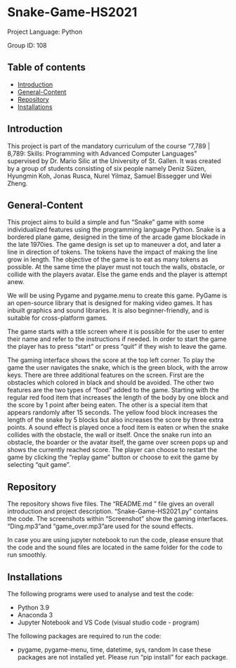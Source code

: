 # Snake-Game-HS2021

Project Language: Python

Group ID:  108

## Table of contents
* [Introduction](#Introduction)
* [General-Content](#General-Content)
* [Repository](#Repository)
* [Installations](#Installations)

## Introduction
This project is part of the mandatory curriculum of the course “7,789 | 8,789: Skills: Programming with Advanced Computer Languages” supervised by Dr. Mario Silic at the University of St. Gallen. It was created by a group of students consisting of six people namely Deniz Süzen, Hyungmin Koh, Jonas Rusca, Nurel Yilmaz, Samuel Bissegger und Wei Zheng. 

## General-Content
This project aims to build a simple and fun “Snake” game with some individualized features using the programming language Python. Snake is a bordered plane game, designed in the time of the arcade game blockade in the late 1970ies. The game design is set up to maneuver a dot, and later a line in direction of tokens. The tokens have the impact of making the line grow in length. The objective of the game is to eat as many tokens as possible. At the same time the player must not touch the walls, obstacle, or collide with the players avatar. Else the game ends and the player is attempt anew. 

We will be using Pygame and pygame.menu to create this game. PyGame is an open-source library that is designed for making video games. It has inbuilt graphics and sound libraries. It is also beginner-friendly, and is suitable for cross-platform games.

The game starts with a title screen where it is possible for the user to enter their name and refer to the instructions if needed. In order to start the game the player has to press “start” or press “quit” if they wish to leave the game.

The gaming interface shows the score at the top left corner. To play the game the user navigates the snake, which is the green block, with the arrow keys. There are three additional features on the screen. First are the obstacles which colored in black and should be avoided. The other two features are the two types of “food” added to the game. Starting with the regular red food item that increases the length of the body by one block and the score by 1 point after being eaten. The other is a special item that appears randomly after 15 seconds. The yellow food block increases the length of the snake by 5 blocks but also increases the score by three extra points. A sound effect is played once a food item is eaten or when the snake collides with the obstacle, the wall or itself. 
Once the snake run into an obstacle, the boarder or the avatar itself, the game over screen pops up and shows the currently reached score. The player can choose to restart the game by clicking the “replay game” button or choose to exit the game by selecting “quit game”. 

## Repository
The repository shows five files. The “README.md ” file gives an overall introduction and project description. “Snake-Game-HS2021.py” contains the code. The screenshots within “Screenshot” show the gaming interfaces. “Ding.mp3”and “game_over.mp3”are used for the sound effects. 

In case you are using jupyter notebook to run the code, please ensure that the code and the sound files are located in the same folder for the code to run smoothly. 

## Installations
The following programs were used to analyse and test the code:
* Python 3.9 
* Anaconda 3
* Jupyter Notebook and VS Code (visual studio code - program)

The following packages are required to run the code: 
* pygame, pygame-menu, time, datetime, sys, random
In case these packages are not installed yet. Please run “pip install” for each package.
